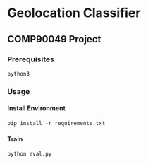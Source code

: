 # Geolocation Classifier

## COMP90049 Project

### Prerequisites

```
python3
```

### Usage

#### Install Environment

```
pip install -r requirements.txt
```

#### Train

```
python eval.py
```

